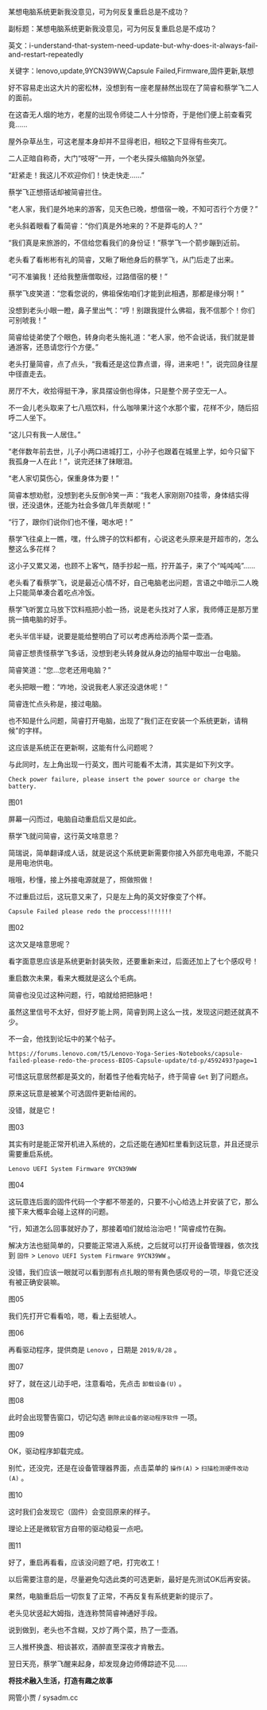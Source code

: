 某想电脑系统更新我没意见，可为何反复重启总是不成功？

副标题：某想电脑系统更新我没意见，可为何反复重启总是不成功？

英文：i-understand-that-system-need-update-but-why-does-it-always-fail-and-restart-repeatedly

关键字：lenovo,update,9YCN39WW,Capsule Failed,Firmware,固件更新,联想





好不容易走出这大片的密松林，没想到有一座老屋赫然出现在了简睿和蔡学飞二人的面前。

在这杳无人烟的地方，老屋的出现令师徒二人十分惊奇，于是他们便上前查看究竟......



屋外杂草丛生，可这老屋本身却并不显得老旧，相较之下显得有些突兀。

二人正暗自称奇，大门“吱呀”一开，一个老头探头缩脑向外张望。

“赶紧走！我这儿不欢迎你们！快走快走......”



蔡学飞正想搭话却被简睿拦住。

“老人家，我们是外地来的游客，见天色已晚，想借宿一晚，不知可否行个方便？”

老头斜着眼看了看简睿：“你们真是外地来的？不是莽屯的人？”

“我们真是来旅游的，不信给您看我们的身份证！”蔡学飞一个箭步蹦到近前。



老头看了看彬彬有礼的简睿，又瞅了瞅他身后的蔡学飞，从门后走了出来。

“可不准骗我！还给我整唐僧取经，过路借宿的梗！”

蔡学飞皮笑道：“您看您说的，佛祖保佑咱们才能到此相遇，那都是缘分啊！”

没想到老头小眼一瞪，鼻子里出气：“哼！别跟我提什么佛祖，我不信那个！你们可别唬我！”

简睿给徒弟使了个眼色，转身向老头施礼道：“老人家，他不会说话，我们就是普通游客，还恳请您行个方便。”

老头打量简睿，点了点头，“我看还是这位靠点谱，得，进来吧！”，说完回身往屋中径直走去。



房厅不大，收拾得挺干净，家具摆设倒也得体，只是整个房子空无一人。

不一会儿老头取来了七八瓶饮料，什么咖啡果汁这个水那个蜜，花样不少，随后招呼二人坐下。

“这儿只有我一人居住。”

“老伴数年前去世，儿子小两口进城打工，小孙子也跟着在城里上学，如今只留下我孤身一人在此！”，说完还抹了抹眼泪。



“老人家切莫伤心，保重身体为要！”

简睿本想劝慰，没想到老头反倒冷笑一声：“我老人家刚刚70挂零，身体结实得很，还没退休，还能为社会多做几年贡献呢！”

“行了，跟你们说你们也不懂，喝水吧！”



蔡学飞往桌上一瞧，嘿，什么牌子的饮料都有，心说这老头原来是开超市的，怎么整这么多花样？

这小子又累又渴，也顾不上客气，随手抄起一瓶，拧开盖子，来了个“吨吨吨”......



老头看了看蔡学飞，说是最近心情不好，自己电脑老出问题，言语之中暗示二人晚上只能简单凑合着吃点冷饭。

蔡学飞听罢立马放下饮料瓶把小脸一扬，说是老头找对了人家，我师傅正是那万里挑一搞电脑的好手。

老头半信半疑，说要是能给整明白了可以考虑再给添两个菜一壶酒。

简睿正想责怪蔡学飞多话，没想到老头转身就从身边的抽屉中取出一台电脑。



简睿笑道：“您...您老还用电脑？”

老头把眼一瞪：“咋地，没说我老人家还没退休呢！”

简睿连忙点头称是，接过电脑。



也不知是什么问题，简睿打开电脑，出现了“我们正在安装一个系统更新，请稍候”的字样。

这应该是系统正在更新啊，这能有什么问题呢？

与此同时，左上角出现一行英文，图片可能看不太清，其实是如下列文字。

```
Check power failure, please insert the power source or charge the battery.
```

图01



屏幕一闪而过，电脑自动重启后又是如此。

蔡学飞就问简睿，这行英文啥意思？

简瑞说，简单翻译成人话，就是说这个系统更新需要你接入外部充电电源，不能只是用电池供电。

哦哦，秒懂，接上外接电源就是了，照做照做！



不过重启过后，这玩意又来了，只是左上角的英文好像变了个样。

```
Capsule Failed please redo the proccess!!!!!!!
```

图02



这次又是啥意思呢？

看字面意思应该是系统更新封装失败，还要重新来过，后面还加上了七个感叹号！

重启数次未果，看来大概就是这么个毛病。



简睿也没见过这种问题，行，咱就给把把脉吧！

虽然这里信号不太好，但好歹能上网，简睿到网上这么一找，发现这问题还就真不少。



不一会，他找到论坛中的某个帖子。

```
https://forums.lenovo.com/t5/Lenovo-Yoga-Series-Notebooks/capsule-failed-please-redo-the-process-BIOS-Capsule-update/td-p/4592493?page=1
```

可惜这玩意居然都是英文的，耐着性子他看完帖子，终于简睿 `Get` 到了问题点。



原来这玩意是被某个可选固件更新给闹的。

没错，就是它！

图03



其实有时是能正常开机进入系统的，之后还能在通知栏里看到这玩意，并且还提示需要重启系统。

```
Lenovo UEFI System Firmware 9YCN39WW
```

图04



这玩意连后面的固件代码一个字都不带差的，只要不小心给选上并安装了它，那么接下来大概率会碰上这样的问题。

“行，知道怎么回事就好办了，那接着咱们就给治治吧！”简睿成竹在胸。



解决方法也挺简单的，只要能正常进入系统，之后就可以打开设备管理器，依次找到 `固件` >  `Lenovo UEFI System Firmware 9YCN39WW` 。

没错，我们应该一眼就可以看到那有点扎眼的带有黄色感叹号的一项，毕竟它还没有被正确安装嘛。

图05



我们先打开它看看哈，嗯，看上去挺唬人。

图06



再看驱动程序，提供商是 `Lenovo` ，日期是 `2019/8/28` 。

图07



好了，就在这儿动手吧，注意看哈，先点击 `卸载设备(U)` 。

图08



此时会出现警告窗口，切记勾选 `删除此设备的驱动程序软件` 一项。

图09



OK，驱动程序卸载完成。

别忙，还没完，还是在设备管理器界面，点击菜单的 `操作(A)` > `扫描检测硬件改动(A)` 。

图10



这时我们会发现它（固件）会变回原来的样子。

理论上还是微软官方自带的驱动稳妥一点吧。

图11



好了，重启再看看，应该没问题了吧，打完收工！

以后需要注意的是，尽量避免勾选此类的可选更新，最好是先测试OK后再安装。



果然，电脑重启后一切恢复了正常，不再反复有系统更新的提示了。

老头见状竖起大姆指，连连称赞简睿神通好手段。

说到做到，老头也不含糊，又炒了两个菜，热了一壶酒。

三人推杯换盏、相谈甚欢，酒醉直至深夜才肯散去。

翌日天亮，蔡学飞醒来起身，却发现身边师傅踪迹不见......



**将技术融入生活，打造有趣之故事**

网管小贾 / sysadm.cc